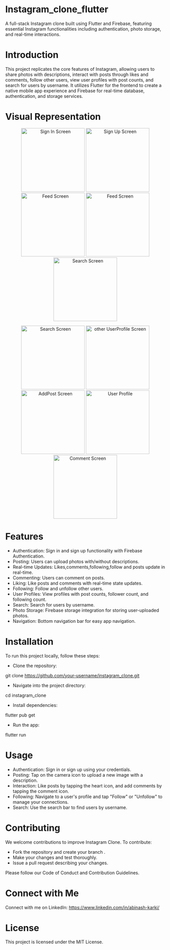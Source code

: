 # Instagram_clone_flutter

A full-stack Instagram clone built using Flutter and Firebase, featuring essential Instagram functionalities including authentication, photo storage, and real-time interactions.

# Introduction

This project replicates the core features of Instagram, allowing users to share photos with descriptions, interact with posts through likes and comments, follow other users, view user profiles with post counts, and search for users by username. It utilizes Flutter for the frontend to create a native mobile app experience and Firebase for real-time database, authentication, and storage services.

# Visual Representation 

<p align="center">

  <img src="Assets/DemoImg/Screenshot_1720724067.png" alt="Sign In Screen" width="200" />
 <img src="Assets/DemoImg/Screenshot_1720724074.png" alt="Sign Up Screen" width="200" />
<img src="Assets/DemoImg/Simulator Screenshot - iPhone 15 - 2024-07-12 at 00.37.44.png" alt="Feed Screen" width="200" />  
 <img src="Assets/DemoImg/Simulator Screenshot - iPhone 15 - 2024-07-12 at 00.38.04.png" alt="Feed Screen" width="200" />
 <img src="Assets/DemoImg/Simulator Screenshot - iPhone 15 - 2024-07-12 at 00.38.14.png" alt="Search Screen" width="200" />
 <p/>

<p align = "center">
      <img src="Assets/DemoImg/Simulator Screenshot - iPhone 15 - 2024-07-12 at 00.38.20.png" alt="Search Screen" width="200" />
  
<img src="Assets/DemoImg/Simulator Screenshot - iPhone 15 - 2024-07-12 at 00.38.32.png" alt="other UserProfile Screen" width="200"  />
   
<img src="Assets/DemoImg/Simulator Screenshot - iPhone 15 - 2024-07-12 at 00.38.50.png" alt="AddPost Screen" width="200"  />

<img src="Assets/DemoImg/Simulator Screenshot - iPhone 15 - 2024-07-12 at 00.38.55.png" alt="User Profile" width="200"  />

<img src="Assets/DemoImg/Simulator Screenshot - iPhone 15 - 2024-07-12 at 00.47.43.png" alt="Comment Screen" width="200"  />

<p/>







# Features

- Authentication: Sign in and sign up functionality with Firebase Authentication.
- Posting: Users can upload photos with/without descriptions.
- Real-time Updates: Likes,comments,following,follow and posts update in real-time.
- Commenting: Users can comment on posts.
- Liking: Like posts and comments with real-time state updates.
- Following: Follow and unfollow other users.
- User Profiles: View profiles with post counts, follower count, and following count.
- Search: Search for users by username.
- Photo Storage: Firebase storage integration for storing user-uploaded photos.
- Navigation: Bottom navigation bar for easy app navigation.


# Installation

To run this project locally, follow these steps:

- Clone the repository:

git clone https://github.com/your-username/instagram_clone.git

- Navigate into the project directory:

cd instagram_clone

- Install dependencies:

flutter pub get

- Run the app:

flutter run

# Usage

- Authentication: Sign in or sign up using your credentials.
- Posting: Tap on the camera icon to upload a new image with a description.
- Interaction: Like posts by tapping the heart icon, and add comments by tapping the comment icon.
- Following: Navigate to a user's profile and tap "Follow" or "Unfollow" to manage your connections.
- Search: Use the search bar to find users by username.

# Contributing
We welcome contributions to improve Instagram Clone. To contribute:

- Fork the repository and create your branch .
- Make your changes and test thoroughly.
- Issue a pull request describing your changes.

Please follow our Code of Conduct and Contribution Guidelines.

# Connect with Me

Connect with me on LinkedIn: https://www.linkedin.com/in/abinash-karki/

# License

This project is licensed under the MIT License.
